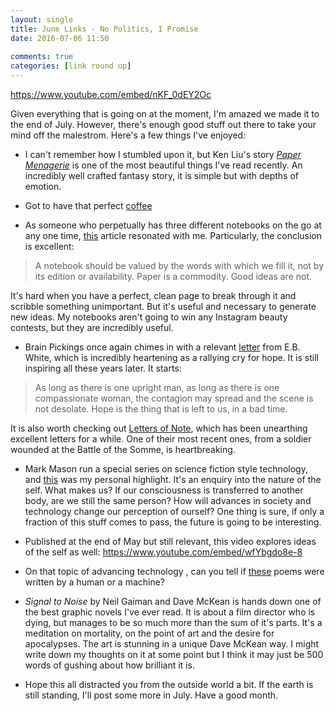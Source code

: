 ```yaml
---  
layout: single  
title: June Links - No Politics, I Promise  
date: 2016-07-06 11:50  
  
comments: true  
categories: [link round up]  
---  
```

https://www.youtube.com/embed/nKF_0dEY2Oc

Given everything that is going on at the moment, I'm amazed we made it to the end of July. However, there's enough good stuff out there to take your mind off the malestrom. Here's a few things I've enjoyed:  
<!--more-->  

* I can't remember how I stumbled upon it, but Ken Liu's story <a href="http://io9.gizmodo.com/5958919/read-ken-lius-amazing-story-that-swept-the-hugo-nebula-and-world-fantasy-awards"><em>Paper Menagerie</em></a> is one of the most beautiful things I've read recently. An incredibly well crafted fantasy story, it is simple but with depths of emotion.  

* Got to have that perfect <a href="http://www.eater.com/2016/6/8/11883828/dont-drink-coffee-single-origin-beans-aeropress-starbucks">coffee</a>

* As someone who perpetually has three different notebooks on the go at any one time, <a href="http://curiousrat.com/how-many-notebooks-do-you-really-need">this</a> article resonated with me. Particularly, the conclusion is excellent:  


>  A notebook should be valued by the words with which we fill it, not by its edition or availability. Paper is a commodity. Good ideas are not.  

It's hard when you have a perfect, clean page to break through it and scribble something unimportant. But it's useful and necessary to generate new ideas. My notebooks aren't going to win any Instagram beauty contests, but they are incredibly useful.  


* Brain Pickings once again chimes in with a relevant <a href="https://www.brainpickings.org/2014/05/06/e-b-white-letters-of-note-book/">letter</a> from E.B. White, which is incredibly heartening as a rallying cry for hope. It is still inspiring all these years later. It starts:  

> As long as there is one upright man, as long as there is one compassionate woman, the contagion may spread and the scene is not desolate. Hope is the thing that is left to us, in a bad time.  


It is also worth checking out <a href="http://www.lettersofnote.com/">Letters of Note</a>, which has been unearthing excellent letters for a while. One of their most recent ones, from a soldier wounded at the Battle of the Somme, is heartbreaking.  

* Mark Mason run a special series on science fiction style technology, and <a href="https://markmanson.net/future-of-self">this</a> was my personal highlight. It's an enquiry into the nature of the self.  What makes us? If our consciousness is transferred to another body, are we still the same person? How will advances in society and technology change our perception of ourself? One thing is sure, if only a fraction of this stuff comes to pass, the future is going to be interesting.

* Published at the end of May but still relevant, this video explores ideas of the self as well:
https://www.youtube.com/embed/wfYbgdo8e-8

* On that topic of advancing technology , can you tell if <a href="http://www.npr.org/sections/alltechconsidered/2016/06/27/480639265/human-or-machine-can-you-tell-who-wrote-these-poems?utm_source=tumblr.com&amp;utm_medium=social&amp;utm_campaign=business&amp;utm_term=nprnews&amp;utm_content=20160628">these</a> poems were written by a human or a machine?

* *Signal to Noise* by Neil Gaiman and Dave McKean is hands down one of the best graphic novels I've ever read. It is about a film director who is dying, but manages to be so much more than the sum of it's parts. It's a meditation on mortality, on the point of art and the desire for apocalypses. The art is stunning in a unique  Dave McKean way. I might write down my thoughts on it at some point but I think it may just be 500 words of gushing about how brilliant it is.    

* Hope this all distracted you from the outside world a bit. If the earth is still standing, I'll post some more in July. Have a good month.  
